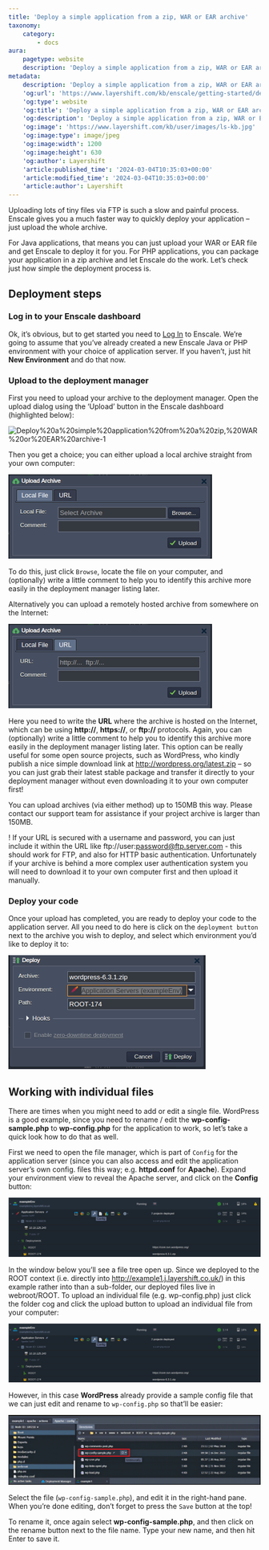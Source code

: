 ```yaml
---
title: 'Deploy a simple application from a zip, WAR or EAR archive'
taxonomy:
    category:
        - docs
aura:
    pagetype: website
    description: 'Deploy a simple application from a zip, WAR or EAR archive. Uploading lots of tiny files via FTP is such a slow and painful process. Enscale gives you a much faster way to quickly deploy your application, just upload the whole archive. For Java applications, that means you can just upload your WAR or EAR file and get Enscale to deploy it for you. '
metadata:
    description: 'Deploy a simple application from a zip, WAR or EAR archive. Uploading lots of tiny files via FTP is such a slow and painful process. Enscale gives you a much faster way to quickly deploy your application, just upload the whole archive. For Java applications, that means you can just upload your WAR or EAR file and get Enscale to deploy it for you. '
    'og:url': 'https://www.layershift.com/kb/enscale/getting-started/deploy-a-simple-application-from-a-zip-war-or-ear-archive'
    'og:type': website
    'og:title': 'Deploy a simple application from a zip, WAR or EAR archive | Layershift KB'
    'og:description': 'Deploy a simple application from a zip, WAR or EAR archive. Uploading lots of tiny files via FTP is such a slow and painful process. Enscale gives you a much faster way to quickly deploy your application, just upload the whole archive. For Java applications, that means you can just upload your WAR or EAR file and get Enscale to deploy it for you. '
    'og:image': 'https://www.layershift.com/kb/user/images/ls-kb.jpg'
    'og:image:type': image/jpeg
    'og:image:width': 1200
    'og:image:height': 630
    'og:author': Layershift
    'article:published_time': '2024-03-04T10:35:03+00:00'
    'article:modified_time': '2024-03-04T10:35:03+00:00'
    'article:author': Layershift
---
```


Uploading lots of tiny files via FTP is such a slow and painful process. Enscale gives you a much faster way to quickly deploy your application – just upload the whole archive.

For Java applications, that means you can just upload your WAR or EAR file and get Enscale to deploy it for you. For PHP applications, you can package your application in a zip archive and let Enscale do the work. Let’s check just how simple the deployment process is.

## Deployment steps

### Log in to your Enscale dashboard

Ok, it’s obvious, but to get started you need to [Log In](https://app.enscale.cloud/) to Enscale. We’re going to assume that you’ve already created a new Enscale Java or PHP environment with your choice of application server. If you haven’t, just hit **New Environment**  and do that now.

### Upload to the deployment manager

First you need to upload your archive to the deployment manager. Open the upload dialog using the ‘Upload’ button in the Enscale dashboard (highlighted below):

![Deploy%20a%20simple%20application%20from%20a%20zip,%20WAR%20or%20EAR%20archive-1](Deploy%20a%20simple%20application%20from%20a%20zip,%20WAR%20or%20EAR%20archive-1.png "Deploy%20a%20simple%20application%20from%20a%20zip,%20WAR%20or%20EAR%20archive-1")

Then you get a choice; you can either upload a local archive straight from your own computer:

![Deploy%20a%20simple%20application%20from%20a%20zip,%20WAR%20or%20EAR%20archive-2](Deploy%20a%20simple%20application%20from%20a%20zip,%20WAR%20or%20EAR%20archive-2.png "Deploy%20a%20simple%20application%20from%20a%20zip,%20WAR%20or%20EAR%20archive-2")

To do this, just click `Browse`, locate the file on your computer, and (optionally) write a little comment to help you to identify this archive more easily in the deployment manager listing later.

Alternatively you can upload a remotely hosted archive from somewhere on the Internet:

![Deploy%20a%20simple%20application%20from%20a%20zip,%20WAR%20or%20EAR%20archive-3](Deploy%20a%20simple%20application%20from%20a%20zip,%20WAR%20or%20EAR%20archive-3.png "Deploy%20a%20simple%20application%20from%20a%20zip,%20WAR%20or%20EAR%20archive-3")

Here you need to write the **URL** where the archive is hosted on the Internet, which can be using **http://**, **https://**, or **ftp://** protocols. Again, you can (optionally) write a little comment to help you to identify this archive more easily in the deployment manager listing later. This option can be really useful for some open source projects, such as WordPress, who kindly publish a nice simple download link at http://wordpress.org/latest.zip – so you can just grab their latest stable package and transfer it directly to your deployment manager without even downloading it to your own computer first!

You can upload archives (via either method) up to 150MB this way. Please contact our support team for assistance if your project archive is larger than 150MB.

! If your URL is secured with a username and password, you can just include it within the URL like ftp://user:password@ftp.server.com - this should work for FTP, and also for HTTP basic authentication. Unfortunately if your archive is behind a more complex user authentication system you will need to download it to your own computer first and then upload it manually.

### Deploy your code

Once your upload has completed, you are ready to deploy your code to the application server. All you need to do here is click on the `deployment button` next to the archive you wish to deploy, and select which environment you’d like to deploy it to:

![Deploy%20a%20simple%20application%20from%20a%20zip,%20WAR%20or%20EAR%20archive-4](Deploy%20a%20simple%20application%20from%20a%20zip,%20WAR%20or%20EAR%20archive-4.png "Deploy%20a%20simple%20application%20from%20a%20zip,%20WAR%20or%20EAR%20archive-4")

## Working with individual files

There are times when you might need to add or edit a single file. WordPress is a good example, since you need to rename / edit the **wp-config-sample.php** to **wp-config.php** for the application to work, so let’s take a quick look how to do that as well.

First we need to open the file manager, which is part of `Config` for the application server (since you can also access and edit the application server’s own config. files this way; e.g. **httpd.conf** for **Apache**). Expand your environment view to reveal the Apache server, and click on the **Config** button:

![Deploy%20a%20simple%20application%20from%20a%20zip,%20WAR%20or%20EAR%20archive-5](Deploy%20a%20simple%20application%20from%20a%20zip,%20WAR%20or%20EAR%20archive-5.png "Deploy%20a%20simple%20application%20from%20a%20zip,%20WAR%20or%20EAR%20archive-5")

In the window below you’ll see a file tree open up. Since we deployed to the ROOT context (i.e. directly into http://example1.j.layershift.co.uk/) in this example rather into than a sub-folder, our deployed files live in webroot/ROOT. To upload an individual file (e.g. wp-config.php) just click the folder cog and click the upload button to upload an individual file from your computer:

![Deploy%20a%20simple%20application%20from%20a%20zip,%20WAR%20or%20EAR%20archive-6](Deploy%20a%20simple%20application%20from%20a%20zip,%20WAR%20or%20EAR%20archive-6.png "Deploy%20a%20simple%20application%20from%20a%20zip,%20WAR%20or%20EAR%20archive-6")

However, in this case **WordPress** already provide a sample config file that we can just edit and rename to `wp-config.php` so that’ll be easier:

![Deploy%20a%20simple%20application%20from%20a%20zip,%20WAR%20or%20EAR%20archive-7](Deploy%20a%20simple%20application%20from%20a%20zip,%20WAR%20or%20EAR%20archive-7.png "Deploy%20a%20simple%20application%20from%20a%20zip,%20WAR%20or%20EAR%20archive-7")

Select the file (`wp-config-sample.php`), and edit it in the right-hand pane. When you’re done editing, don’t forget to press the `Save` button at the top!

To rename it, once again select **wp-config-sample.php**, and then click on the rename button next to the file name. Type your new name, and then hit Enter to save it.